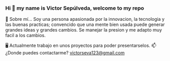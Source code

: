 ### Hi 👋 my name is Victor Sepúlveda, welcome to my repo

💬 Sobre mí... Soy una persona apasionada por la innovacion, la tecnologia y las buenas practicas; convencido que una mente bien usada puede generar grandes ideas y grandes cambios. Se manejar la presion y me adapto muy facil a los cambios.

🖥️ Actualmente trabajo en unos proyectos para poder presentarselos.
📫 ¿Donde puedes contactarme? victorseva123@gmail.com



